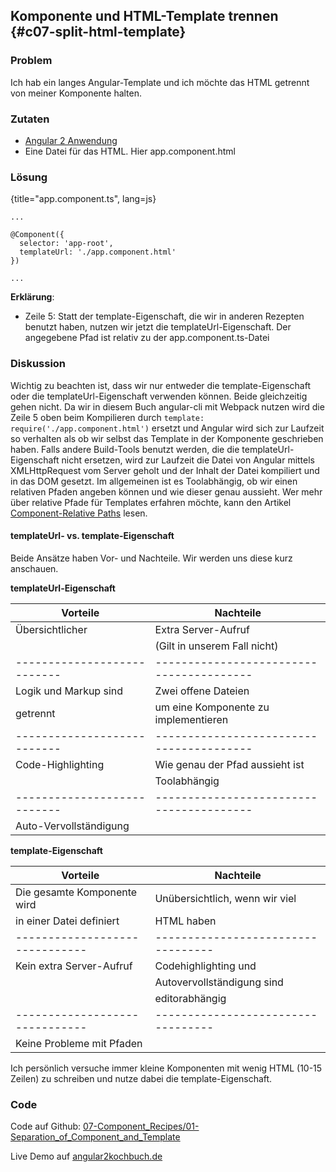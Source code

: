 ## Komponente und HTML-Template trennen {#c07-split-html-template}

### Problem

Ich hab ein langes Angular-Template und ich möchte das HTML getrennt von meiner Komponente halten.

### Zutaten

* [Angular 2 Anwendung](#c02-angular-app)
* Eine Datei für das HTML. Hier app.component.html

### Lösung

{title="app.component.ts", lang=js}
```
...

@Component({
  selector: 'app-root',
  templateUrl: './app.component.html'
})

...
```

__Erklärung__:

* Zeile 5: Statt der template-Eigenschaft, die wir in anderen Rezepten benutzt haben, nutzen wir jetzt die templateUrl-Eigenschaft. Der angegebene Pfad ist relativ zu der app.component.ts-Datei

### Diskussion

Wichtig zu beachten ist, dass wir nur entweder die template-Eigenschaft oder die templateUrl-Eigenschaft verwenden können.
Beide gleichzeitig gehen nicht.
Da wir in diesem Buch angular-cli mit Webpack nutzen wird die Zeile 5 oben beim Kompilieren durch `template: require('./app.component.html')` ersetzt und Angular wird sich zur Laufzeit so verhalten als ob wir selbst das Template in der Komponente geschrieben haben.
Falls andere Build-Tools benutzt werden, die die templateUrl-Eigenschaft nicht ersetzen, wird zur Laufzeit die Datei von Angular mittels XMLHttpRequest vom Server geholt und der Inhalt der Datei kompiliert und in das DOM gesetzt.
Im allgemeinen ist es Toolabhängig, ob wir einen relativen Pfaden angeben können und wie dieser genau aussieht.
Wer mehr über relative Pfade für Templates erfahren möchte, kann den Artikel [Component-Relative Paths](https://angular.io/docs/ts/latest/cookbook/component-relative-paths.html) lesen.

#### templateUrl- vs. template-Eigenschaft

Beide Ansätze haben Vor- und Nachteile.
Wir werden uns diese kurz anschauen.

__templateUrl-Eigenschaft__

| Vorteile                  | Nachteile                              |
|---------------------------|----------------------------------------|
| Übersichtlicher           | Extra Server-Aufruf                    |
|                           | (Gilt in unserem Fall nicht)           |
|---------------------------|----------------------------------------|
| Logik und Markup sind     | Zwei offene Dateien                    |
| getrennt                  | um eine Komponente zu implementieren   |
|---------------------------|----------------------------------------|
| Code-Highlighting         | Wie genau der Pfad aussieht ist        |
|                           | Toolabhängig                           |
|---------------------------|----------------------------------------|
| Auto-Vervollständigung    |                                        |

__template-Eigenschaft__

| Vorteile                     | Nachteile                        |
|------------------------------|----------------------------------|
| Die gesamte Komponente wird  | Unübersichtlich, wenn wir viel   |
| in einer Datei definiert     | HTML haben                       |
|------------------------------|----------------------------------|
| Kein extra Server-Aufruf     | Codehighlighting und             |
|                              | Autovervollständigung sind       |
|                              | editorabhängig                   |
|------------------------------|----------------------------------|
| Keine Probleme mit Pfaden    |                                  |

Ich persönlich versuche immer kleine Komponenten mit wenig HTML (10-15 Zeilen) zu schreiben und nutze dabei die template-Eigenschaft.

### Code

Code auf Github: [07-Component\_Recipes/01-Separation\_of\_Component\_and\_Template](https://github.com/jsperts/angular2_kochbuch_code/tree/master/07-Component_Recipes/01-Separation_of_Component_and_Template)

Live Demo auf [angular2kochbuch.de](http://angular2kochbuch.de/examples/code/07-Component_Recipes/01-Separation_of_Component_and_Template/index.html)

